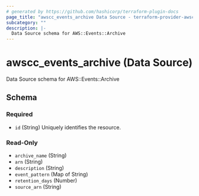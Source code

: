 ```yaml
---
# generated by https://github.com/hashicorp/terraform-plugin-docs
page_title: "awscc_events_archive Data Source - terraform-provider-awscc"
subcategory: ""
description: |-
  Data Source schema for AWS::Events::Archive
---
```


# awscc_events_archive (Data Source)

Data Source schema for AWS::Events::Archive



<!-- schema generated by tfplugindocs -->
## Schema

### Required

- `id` (String) Uniquely identifies the resource.

### Read-Only

- `archive_name` (String)
- `arn` (String)
- `description` (String)
- `event_pattern` (Map of String)
- `retention_days` (Number)
- `source_arn` (String)


